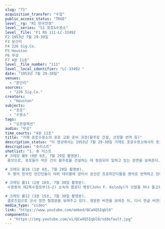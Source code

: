 ```yaml
---
slug: "71"
acquisition_transfer: "수집"
public_access_status: "TRUE"
level__rg: "R1 한국전쟁"
level__series: "S1 포로&수용소"
level__file: "F1 RG 111-LC-33492 
F2 1953년 7월 29-30일
F3 문산리
F4 226 Sig.Co.
F5 Houston
F6 무성
F7 4분 11초"
level__file_number: "111"
level__local_identifier: "LC-33492 "
date: "1953년 7월 29-30일"
venues: 
  - "문산리"
sources: 
  - "226 Sig.Co."
creators: 
  - "Houston"
subjects: 
  - "포로"
  - "수용소"
tags: 
  - "오픈컬렉션"
audio: "무성"
time_courts: "4분 11초"
title: "거제 포로수용소의 포로 교환 준비 과정(활주로 건설, 선전물 번역 등)"
description_status: "이 영상에서는 1953년 7월 29-30일 거제도 포로수용소에서의 포로 교환 준비 과정의 일부를 보여준다. "
description: "숏리스트"
shotlist: "1. 숏 리스트
# 크레딧 롤9 (0분 0초, 7월 29일 촬영분).
 롱샷으로, 포로들이 작은 간이 활주로를 건설하는 데 동원되어 일하고 있는 장면을 보여준다. 차량들이 이동하면서 해당 작업을 지원하고 있다.

# 크레딧 롤10 (1분 4초, 7월 29일 촬영분).
 두 명의 한국인 민간인들이 야외 테이블에 앉아서 공산군 프로파간다물을 영어로 번역하고 있다. 유인물들은 미국인들이 포로수용소 내에서 수거하여 온 것으로 보인다. 이들이 작업하고 있는 테이블 위에 있는 여러 유인물들을 확대하여 보여준다.

# 크레딧 롤11 (2분 10초, 7월 30일 촬영분).
 수용동의 제2특수참모부(S-2) 소속의 콜로디 병장(John F. Kolody)가 깃발을 하나 들고와 보여주고 있다 깃발은 천으로 만들어져 있고 “새소식”이라는 글자와 함께 건물 모양이 그려져 있다. 이는 크레믈린을 상징하는 것으로 보인다.

# 크레딧 롤12 (3분 15초, 7월 30일 촬영분).
 클로즈업으로 군사 정전 협정문을 보여주고 있다. 영문판 버젼을 보여준 뒤, 다시 한글 버젼을 보여주고 있다. 초점은 잘 맞지 않는다."
media_type: "video"
link: "https://www.youtube.com/embed/QCwXQ5Iqbl0"
components: 
  - "https://img.youtube.com/vi/QCwXQ5Iqbl0/sddefault.jpg"
---
```

